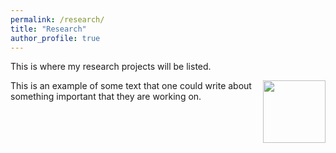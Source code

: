 ```yaml
---
permalink: /research/
title: "Research"
author_profile: true
---
```


This is where my research projects will be listed.

<img align="right" width="100" height="100" src="https://media.tenor.com/images/6a136e1c2d7b30298a5b657348097a60/tenor.gif">
This is an example of some text that one could write about something important that they are working on.
